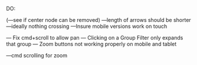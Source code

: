 DO:

(—see if center node can be removed)
—length of arrows should be shorter
—ideally nothing crossing
—Insure mobile versions work on touch

— Fix cmd+scroll to allow pan
— Clicking on a Group Filter only expands that group
— Zoom buttons not working properly on mobile and tablet

—cmd scrolling for zoom
